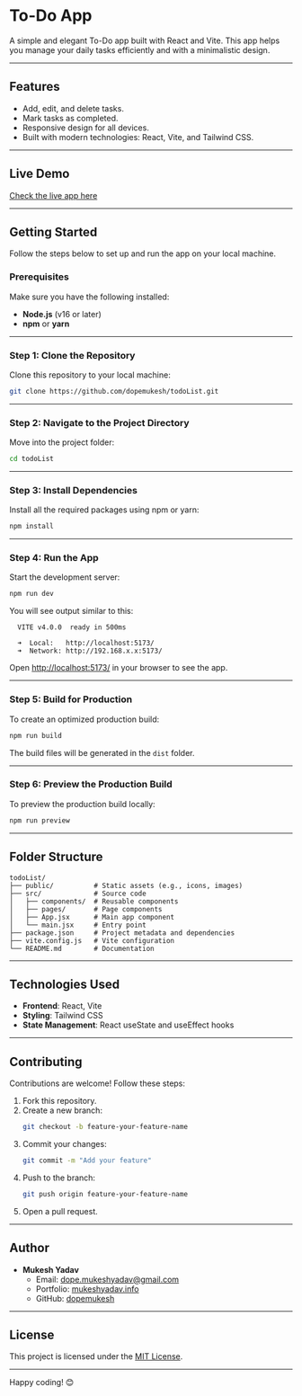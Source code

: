# To-Do App

A simple and elegant To-Do app built with React and Vite. This app helps you manage your daily tasks efficiently and with a minimalistic design.

---

## **Features**
- Add, edit, and delete tasks.
- Mark tasks as completed.
- Responsive design for all devices.
- Built with modern technologies: React, Vite, and Tailwind CSS.

---

## **Live Demo**
[Check the live app here](https://your-live-demo-link.com)

---

## **Getting Started**

Follow the steps below to set up and run the app on your local machine.

### **Prerequisites**
Make sure you have the following installed:
- **Node.js** (v16 or later)
- **npm** or **yarn**

---

### **Step 1: Clone the Repository**
Clone this repository to your local machine:
```bash
git clone https://github.com/dopemukesh/todoList.git
```

---

### **Step 2: Navigate to the Project Directory**
Move into the project folder:
```bash
cd todoList
```

---

### **Step 3: Install Dependencies**
Install all the required packages using npm or yarn:
```bash
npm install

```

---

### **Step 4: Run the App**
Start the development server:
```bash
npm run dev
```

You will see output similar to this:
```
  VITE v4.0.0  ready in 500ms

  ➜  Local:   http://localhost:5173/
  ➜  Network: http://192.168.x.x:5173/
```

Open [http://localhost:5173/](http://localhost:5173/) in your browser to see the app.

---

### **Step 5: Build for Production**
To create an optimized production build:
```bash
npm run build
```

The build files will be generated in the `dist` folder.

---

### **Step 6: Preview the Production Build**
To preview the production build locally:
```bash
npm run preview
```

---

## **Folder Structure**
```
todoList/
├── public/          # Static assets (e.g., icons, images)
├── src/             # Source code
│   ├── components/  # Reusable components
│   ├── pages/       # Page components
│   ├── App.jsx      # Main app component
│   └── main.jsx     # Entry point
├── package.json     # Project metadata and dependencies
├── vite.config.js   # Vite configuration
└── README.md        # Documentation
```

---

## **Technologies Used**
- **Frontend**: React, Vite
- **Styling**: Tailwind CSS
- **State Management**: React useState and useEffect hooks

---

## **Contributing**
Contributions are welcome! Follow these steps:
1. Fork this repository.
2. Create a new branch:
   ```bash
   git checkout -b feature-your-feature-name
   ```
3. Commit your changes:
   ```bash
   git commit -m "Add your feature"
   ```
4. Push to the branch:
   ```bash
   git push origin feature-your-feature-name
   ```
5. Open a pull request.

---

## **Author**
- **Mukesh Yadav**
  - Email: [dope.mukeshyadav@gmail.com](mailto:dope.mukeshyadav@gmail.com)
  - Portfolio: [mukeshyadav.info](https://mukeshyadav.info)
  - GitHub: [dopemukesh](https://github.com/dopemukesh)

---

## **License**
This project is licensed under the [MIT License](LICENSE).

---

Happy coding! 😊
```

